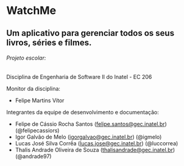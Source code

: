 # WatchMe

## Um aplicativo para gerenciar todos os seus livros, séries e filmes.

###### Projeto escolar:

Disciplina de Engenharia de Software II do Inatel - EC 206 

Monitor da disciplina: 
- Felipe Martins Vítor 

Integrantes da equipe de desenvolvimento e documentação:

- Felipe de Cássio Rocha Santos ([felipe.santos@gec.inatel.br](mailto:felipe.santos@gec.inatel.br))(@felipecassiors)
- Igor Galvão de Melo ([igorgalvao@gec.inatel.br](mailto:igorgalvao@gec.inatel.br)) (@igmelo)
- Lucas José Silva Corrêa ([lucas.jose@gec.inatel.br](mailto:lucas.jose@gec.inatel.br)) (@luccorrea)
- Thalis Andrade Oliveira de Souza ([thalisandrade@gec.inatel.br](mailto:thalisandrade@gec.inatel.br)) (@andrade97)

